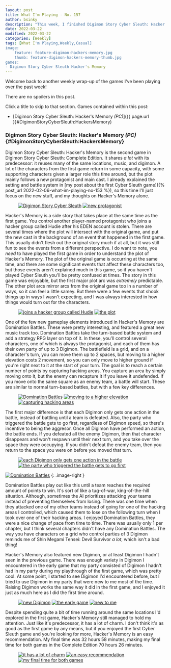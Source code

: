 ```yaml
---
layout: post
title: What I'm Playing - No. 157
author: bsinky
description: "This week, I finished Digimon Story Cyber Sleuth: Hacker's Memory."
date: 2022-03-22
modified: 2022-03-22
categories: [Weekly]
tags: [What I'm Playing,Weekly,Casual]
image:
    feature: feature-digimon-hackers-memory.jpg
    thumb: feature-digimon-hackers-memory-thumb.jpg
games:
- Digimon Story Cyber Sleuth Hacker's Memory
---
```


Welcome back to another weekly wrap-up of the games I've been playing over the
past week!

There are no spoilers in this post.

Click a title to skip to that section. Games contained within this post:

 - [Digimon Story Cyber Sleuth: Hacker's Memory *(PC)*]({{ page.url }}#DigimonStoryCyberSleuth:HackersMemory)

<!--more-->

### Digimon Story Cyber Sleuth: Hacker's Memory *(PC)*    {#DigimonStoryCyberSleuth:HackersMemory}

Digimon Story Cyber Sleuth: Hacker's Memory is the second game in Digimon Story
Cyber Sleuth: Complete Edition. It shares *a lot* with its predecessor: it
reuses many of the same locations, music, and digimon. A lot of the characters
from the first game return in some capacity, with some supporting characters
given a larger role this time around, but the plot mainly follows a new
protagonist and main cast. I already explained the setting and battle system in
[my post about the first Cyber Sleuth game]({% post_url
2022-02-06-what-im-playing-no-153 %}), so this time I'll just focus on the new
stuff, and my thoughts on Hacker's Memory alone.

<figure class="half">
    <a href="https://i.imgur.com/kP1fxcM.jpg"><img src="https://i.imgur.com/kP1fxcMm.jpg" alt="Digimon Story Cyber Sleuth"/></a>
    <a href="https://i.imgur.com/wj2DMUi.jpg"><img src="https://i.imgur.com/wj2DMUim.jpg" alt="new protagonist"/></a>
</figure>

Hacker's Memory is a side story that takes place at the same time as the first
game. You control another player-named protagonist who joins a hacker group
called Hudie after his EDEN account is stolen. There are several times where the
plot will intersect with the original game, and put the new cast in the
background of an event that happened in the first game. This usually didn't
flesh out the original story much if at all, but it was still fun to see the
events from a different perspective. I do want to note, you *need* to have
played the first game in order to understand the plot of Hacker's Memory. The
plot of the original game is occurring at the same time, and there are some
significant events that affect these characters too, but those events aren't
explained much in this game, so if you haven't played Cyber Sleuth you'll be
pretty confused at times. The story in this game was enjoyable, but the first
major plot arc was *extremely* predictable. The other plot arcs mirror arcs from
the original game too in a number of ways, so it can feel a little samey. But
there were a few events that shook things up in ways I wasn't expecting, and I
was always interested in how things would turn out for the characters.

<figure class="half">
    <a href="https://i.imgur.com/masQ6hC.jpg"><img src="https://i.imgur.com/masQ6hCm.jpg" alt="joins a hacker group called Hudie"/></a>
    <a href="https://i.imgur.com/b5uVcg0.jpg"><img src="https://i.imgur.com/b5uVcg0m.jpg" alt="the plot"/></a>
</figure>

One of the few new gameplay elements introduced in Hacker's Memory are
Domination Battles. These were pretty interesting, and featured a great new
music track too. Domination Battles take the turn-based battle system and add a
strategy RPG layer on top of it. In these, you'll control several characters,
one of which is always the protagonist, and each of them has their own party of
up to 3 Digimon. The battlefield is a grid, and on a character's turn, you can
move them up to 2 spaces, but moving to a higher elevation costs 2 movement, so
you can only move to higher ground if you're right next to it at the start of
your turn. The goal is to reach a certain number of points by capturing hacking
areas. You capture an area by simply moving onto it, but the enemy can recapture
it if you leave it undefended. If you move onto the same square as an enemy
team, a battle will start. These are similar to normal turn-based battles, but
with a few key differences.

<figure class="third">
    <a href="https://i.imgur.com/ItFskhZ.jpg"><img src="https://i.imgur.com/ItFskhZm.jpg" alt="Domination Battles"/></a>
    <a href="https://i.imgur.com/41NLOFD.jpg"><img src="https://i.imgur.com/41NLOFDm.jpg" alt="moving to a higher elevation"/></a>
    <a href="https://i.imgur.com/lvCqgJT.jpg"><img src="https://i.imgur.com/lvCqgJTm.jpg" alt="capturing hacking areas"/></a>
</figure>

The first major difference is that each Digimon only gets one action in the
battle, instead of battling until a team is defeated. Also, the party who
triggered the battle gets to go first, regardless of Digimon speed, so there's
incentive to being the aggresor. Once all Digimon have performed an action, the
battle ends. If you defeated all the enemy Digimon, then that character
disappears and won't respawn until their next turn, and you take over the space
they were occupying. If you didn't defeat the enemy team, then you return to the
space you were on before you moved that turn.

<figure class="half">
    <a href="https://i.imgur.com/VSFgEcZ.jpg"><img src="https://i.imgur.com/VSFgEcZm.jpg" alt="each Digimon only gets one action in the battle"/></a>
    <a href="https://i.imgur.com/cwCpnZC.jpg"><img src="https://i.imgur.com/cwCpnZCm.jpg" alt="the party who triggered the battle gets to go first"/></a>
</figure>

[![Domination Battles](https://i.imgur.com/jdHkxdYm.jpg)](https://i.imgur.com/jdHkxdY.jpg)
{: .image-right }

Domination Battles play out like this until a team reaches the required amount
of points to win. It's sort of like a tug-of-war, king-of-the-hill situation.
Although, sometimes the AI prioritizes attacking your teams instead of
preventing themselves from losing. There was one time when they attacked one of
my other teams instead of going for one of the hacking areas I controlled, which
caused them to lose on the following turn when I took over one of their hacking
areas. I enjoyed Domination Battles, they were a nice change of pace from time
to time. There was usually only 1 per chapter, but I think several chapters
didn't have any Domination Battles. The way you have characters on a grid who
control parties of 3 Digimon reminds me of Shin Megami Tensei: Devil Survivor *a
lot*, which isn't a bad thing!

Hacker's Memory also featured new Digimon, or at least Digimon I hadn't seen in
the previous game. There was enough variety in Digimon I encountered in the
early game that my party consisted of Digimon I hadn't had in my party during my
playthrough of the first game, which was pretty cool. At some point, I started
to see Digimon I'd encountered before, but I tried to use Digimon in my party
that were new to me most of the time. Raising Digimon works the same way it did
in the first game, and I enjoyed it just as much here as I did the first time
around.

<figure class="third">
    <a href="https://i.imgur.com/bB5sJzM.jpg"><img src="https://i.imgur.com/bB5sJzMm.jpg" alt="new Digimon"/></a>
    <a href="https://i.imgur.com/bk3SpSh.jpg"><img src="https://i.imgur.com/bk3SpShm.jpg" alt="the early game"/></a>
    <a href="https://i.imgur.com/CcAr5rL.jpg"><img src="https://i.imgur.com/CcAr5rLm.jpg" alt="new to me"/></a>
</figure>

Despite spending quite a bit of time running around the same locations I'd
explored in the first game, Hacker's Memory still managed to hold my attention.
Just like it's predecessor, it has a lot of charm. I don't think it's as good as
the first game by any means, but if you enjoyed the first Cyber Sleuth game and
you're looking for more, Hacker's Memory is an easy recommendation. My final
time was 32 hours 58 minutes, making my final time for both games in the
Complete Edition 70 hours 26 minutes.

<figure class="third">
    <a href="https://i.imgur.com/Q2Xnc63.jpg"><img src="https://i.imgur.com/Q2Xnc63m.jpg" alt="it has a lot of charm"/></a>
    <a href="https://i.imgur.com/N8SaMwz.jpg"><img src="https://i.imgur.com/N8SaMwzm.jpg" alt="an easy recommendation"/></a>
    <a href="https://i.imgur.com/ftdvmX2.jpg"><img src="https://i.imgur.com/ftdvmX2m.jpg" alt="my final time for both games"/></a>
</figure>


